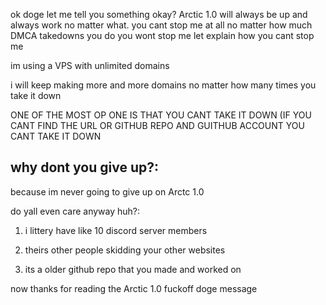ok doge let me tell you something okay? Arctic 1.0 will always be up and always work no matter what. you cant stop me at all no matter how much DMCA takedowns you do you wont stop me let explain how you cant stop me

im using a VPS with unlimited domains

i will keep making more and more domains no matter how many times you take it down

ONE OF THE MOST OP ONE IS THAT YOU CANT TAKE IT DOWN (IF YOU CANT FIND THE URL OR GITHUB REPO AND GUITHUB ACCOUNT YOU CANT TAKE IT DOWN

## why dont you give up?:
because im never going to give up on Arctc 1.0

do yall even care anyway huh?:

 1. i littery have like 10 discord server members
 
 2. theirs other people skidding your other websites

 3. its a older github repo that you made and worked on


now thanks for reading the Arctic 1.0 fuckoff doge message
